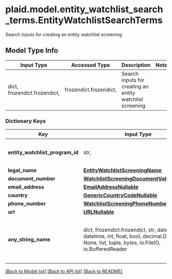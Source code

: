 # plaid.model.entity_watchlist_search_terms.EntityWatchlistSearchTerms

Search inputs for creating an entity watchlist screening

## Model Type Info
Input Type | Accessed Type | Description | Notes
------------ | ------------- | ------------- | -------------
dict, frozendict.frozendict,  | frozendict.frozendict,  | Search inputs for creating an entity watchlist screening | 

### Dictionary Keys
Key | Input Type | Accessed Type | Description | Notes
------------ | ------------- | ------------- | ------------- | -------------
**entity_watchlist_program_id** | str,  | str,  | ID of the associated entity program. | 
**legal_name** | [**EntityWatchlistScreeningName**](EntityWatchlistScreeningName.md) | [**EntityWatchlistScreeningName**](EntityWatchlistScreeningName.md) |  | 
**document_number** | [**WatchlistScreeningDocumentValueNullable**](WatchlistScreeningDocumentValueNullable.md) | [**WatchlistScreeningDocumentValueNullable**](WatchlistScreeningDocumentValueNullable.md) |  | [optional] 
**email_address** | [**EmailAddressNullable**](EmailAddressNullable.md) | [**EmailAddressNullable**](EmailAddressNullable.md) |  | [optional] 
**country** | [**GenericCountryCodeNullable**](GenericCountryCodeNullable.md) | [**GenericCountryCodeNullable**](GenericCountryCodeNullable.md) |  | [optional] 
**phone_number** | [**WatchlistScreeningPhoneNumberNullable**](WatchlistScreeningPhoneNumberNullable.md) | [**WatchlistScreeningPhoneNumberNullable**](WatchlistScreeningPhoneNumberNullable.md) |  | [optional] 
**url** | [**URLNullable**](URLNullable.md) | [**URLNullable**](URLNullable.md) |  | [optional] 
**any_string_name** | dict, frozendict.frozendict, str, date, datetime, int, float, bool, decimal.Decimal, None, list, tuple, bytes, io.FileIO, io.BufferedReader | frozendict.frozendict, str, BoolClass, decimal.Decimal, NoneClass, tuple, bytes, FileIO | any string name can be used but the value must be the correct type | [optional]

[[Back to Model list]](../../README.md#documentation-for-models) [[Back to API list]](../../README.md#documentation-for-api-endpoints) [[Back to README]](../../README.md)

